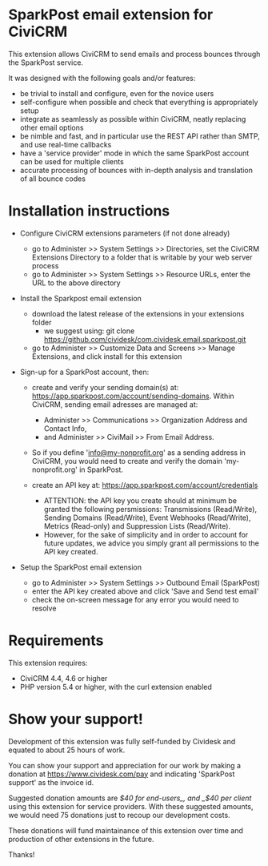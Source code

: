 SparkPost email extension for CiviCRM
=====================================

This extension allows CiviCRM to send emails and process bounces through the SparkPost service.

It was designed with the following goals and/or features:
* be trivial to install and configure, even for the novice users
* self-configure when possible and check that everything is appropriately setup
* integrate as seamlessly as possible within CiviCRM, neatly replacing other email options
* be nimble and fast, and in particular use the REST API rather than SMTP, and use real-time callbacks
* have a 'service provider' mode in which the same SparkPost account can be used for multiple clients
* accurate processing of bounces with in-depth analysis and translation of all bounce codes

Installation instructions
=========================

* Configure CiviCRM extensions parameters (if not done already)
  * go to Administer >> System Settings >> Directories, set the CiviCRM Extensions Directory to a folder that is writable by your web server process
  * go to Administer >> System Settings >> Resource URLs, enter the URL to the above directory
* Install the Sparkpost email extension
  * download the latest release of the extensions in your extensions folder
    * we suggest using: git clone https://github.com/cividesk/com.cividesk.email.sparkpost.git
  * go to Administer >> Customize Data and Screens >> Manage Extensions, and click install for this extension

* Sign-up for a SparkPost account, then:
  * create and verify your sending domain(s) at: https://app.sparkpost.com/account/sending-domains. Within CiviCRM, sending email adresses are managed at:
    * Administer >> Communications >> Organization Address and Contact Info,
    * and Administer >> CiviMail >> From Email Address.
  * So if you define 'info@my-nonprofit.org' as a sending address in CiviCRM, you would need to create and verify the domain 'my-nonprofit.org' in SparkPost.

  * create an API key at: https://app.sparkpost.com/account/credentials
    * ATTENTION: the API key you create should at minimum be granted the following persmissions: Transmissions (Read/Write), Sending Domains (Read/Write), Event Webhooks (Read/Write), Metrics (Read-only) and Suppression Lists (Read/Write).
    * However, for the sake of simplicity and in order to account for future updates, we advice you simply grant all permissions to the API key created.
* Setup the SparkPost email extension
  * go to Administer >> System Settings >> Outbound Email (SparkPost)
  * enter the API key created above and click 'Save and Send test email'
  * check the on-screen message for any error you would need to resolve

Requirements
============

This extension requires:
* CiviCRM 4.4, 4.6 or higher
* PHP version 5.4 or higher, with the curl extension enabled

Show your support!
==================

Development of this extension was fully self-funded by Cividesk and equated to about 25 hours of work.

You can show your support and appreciation for our work by making a donation at https://www.cividesk.com/pay and indicating 'SparkPost support' as the invoice id.

Suggested donation amounts are _$40 for end-users_, and _$40 per client_ using this extension for service providers. With these suggested amounts, we would need 75 donations just to recoup our development costs.

These donations will fund maintainance of this extension over time and production of other extensions in the future.

Thanks!